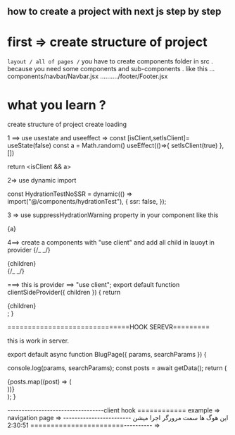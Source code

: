 ## how to create a project with next js step by step

# first => create structure of project

`layout / all of pages /`
you have to create components folder in src . because you need some components and sub-components .
like this ...
components/navbar/Navbar.jsx
........../footer/Footer.jsx

# what you learn ?

create structure of project
create loading

<!-- ! note -->

<!-- ! to fix hydration error you have 3 ways -->

1 ==> use usestate and useeffect =>
const [isClient,setIsClient]= useState(false)
const a = Math.random()
useEffect(()=>{
setIsClient(true)
},[])

return <isClient && a>

2=> use dynamic import

<!-- //! dynamic import without server side rendering -->

const HydrationTestNoSSR = dynamic(() => import("@/components/hydrationTest"), {
ssr: false,
});

<HydrationTestNoSSR>

3 => use suppressHydrationWarning property in your component like this

<div suppressHydrationWarning>{a}</div>

4==> create a components with "use client" and add all child in lauoyt in provider
{/_ <clientSideProvider> _/}

<div className="container" >
<Navbar />
{children}
<Footer />
</div>
{/_ </clientSideProvider> _/}

===> this is provider ==>
"use client";
export default function clientSideProvider({ children }) {
return <div>{children}</div>;
}

==============================HOOK SEREVR=========
<!-- !ما یه سری هوگ داریم که سمت سرور اجرا میشن. توی هر کامپوننتی میتونیم ازش استفاده کنیم. مثل اینا -->
this is work in server.

export default async function BlugPage({ params, searchParams }) {
  <!-- !params and searchParams is a hook in server -->
  console.log(params, searchParams);
  const posts = await getData();
  return (
    <div className={styles.container}>
      {posts.map((post) => (
        <div key={post.id} className={styles.post}>
          <PostCard post={post} />
        </div>
      ))}
    </div>
  );
}

----------------------------------client hook ============
example => navigation page => این هوگ ها سمت مرورگر اجرا میشن
----------------------------------=======================
2:30:51 =>